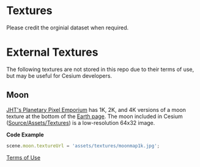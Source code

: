 Textures
=========

Please credit the orginial dataset when required.

External Textures
=================

The following textures are not stored in this repo due to their terms of use, but may be useful for Cesium developers.

Moon
----

[JHT's Planetary Pixel Emporium](http://planetpixelemporium.com/) has 1K, 2K, and 4K versions of a moon texture at the bottom of the [Earth page](http://planetpixelemporium.com/earth.html).  The moon included in Cesium ([Source/Assets/Textures](https://github.com/AnalyticalGraphicsInc/cesium/tree/master/Source/Assets/Textures)) is a low-resolution 64x32 image.

**Code Example**

```javascript
scene.moon.textureUrl = 'assets/textures/moonmap1k.jpg';
```

[Terms of Use](http://planetpixelemporium.com/planets.html)
